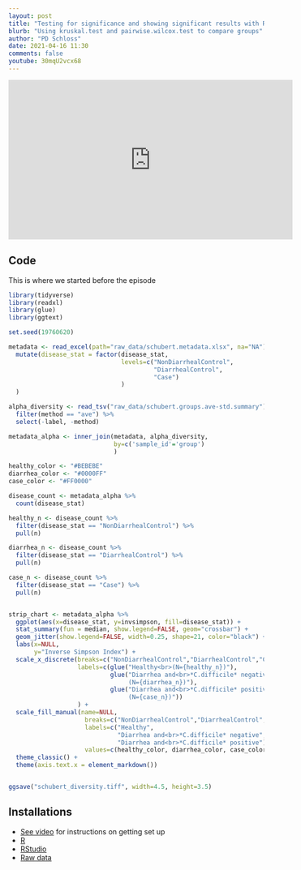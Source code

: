 ```yaml
---
layout: post
title: "Testing for significance and showing significant results with R"
blurb: "Using kruskal.test and pairwise.wilcox.test to compare groups"
author: "PD Schloss"
date: 2021-04-16 11:30
comments: false
youtube: 30mqU2vcx68
---
```


<iframe style="margin: 0 auto;display:block;" width="560" height="315" src="https://www.youtube.com/embed/{{ page.youtube }}" frameborder="0" allow="accelerometer; autoplay; encrypted-media; gyroscope; picture-in-picture" allowfullscreen></iframe>


## Code

This is where we started before the episode

```R
library(tidyverse)
library(readxl)
library(glue)
library(ggtext)

set.seed(19760620)

metadata <- read_excel(path="raw_data/schubert.metadata.xlsx", na="NA") %>%
  mutate(disease_stat = factor(disease_stat,
                               levels=c("NonDiarrhealControl",
                                        "DiarrhealControl",
                                        "Case")
                               )
  )

alpha_diversity <- read_tsv("raw_data/schubert.groups.ave-std.summary") %>%
  filter(method == "ave") %>%
  select(-label, -method)

metadata_alpha <- inner_join(metadata, alpha_diversity,
                             by=c('sample_id'='group')
                             )

healthy_color <- "#BEBEBE"
diarrhea_color <- "#0000FF"
case_color <- "#FF0000"

disease_count <- metadata_alpha %>%
  count(disease_stat)

healthy_n <- disease_count %>%
  filter(disease_stat == "NonDiarrhealControl") %>%
  pull(n)

diarrhea_n <- disease_count %>%
  filter(disease_stat == "DiarrhealControl") %>%
  pull(n)

case_n <- disease_count %>%
  filter(disease_stat == "Case") %>%
  pull(n)


strip_chart <- metadata_alpha %>%
  ggplot(aes(x=disease_stat, y=invsimpson, fill=disease_stat)) +
  stat_summary(fun = median, show.legend=FALSE, geom="crossbar") +
  geom_jitter(show.legend=FALSE, width=0.25, shape=21, color="black") +
  labs(x=NULL,
       y="Inverse Simpson Index") +
  scale_x_discrete(breaks=c("NonDiarrhealControl","DiarrhealControl","Case"),
                   labels=c(glue("Healthy<br>(N={healthy_n})"),
                            glue("Diarrhea and<br>*C.difficile* negative<br>\\
                                 (N={diarrhea_n})"),
                            glue("Diarrhea and<br>*C.difficile* positive<br>\\
                                 (N={case_n})"))
                   ) +
  scale_fill_manual(name=NULL,
                     breaks=c("NonDiarrhealControl","DiarrhealControl","Case"),
                     labels=c("Healthy",
                              "Diarrhea and<br>*C.difficile* negative",
                              "Diarrhea and<br>*C.difficile* positive"),
                     values=c(healthy_color, diarrhea_color, case_color)) +
  theme_classic() +
  theme(axis.text.x = element_markdown())


ggsave("schubert_diversity.tiff", width=4.5, height=3.5)
```

## Installations

* [See video](https://www.youtube.com/watch?v=D6CunpqF04E) for instructions on getting set up
* [R](https://r-project.org)
* [RStudio](https://rstudio.com)
* [Raw data](https://github.com/riffomonas/raw_data/releases/latest)
